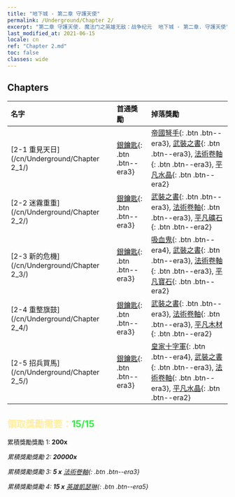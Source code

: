 ```yaml
---
title: "地下城 - 第二章 守護天使"
permalink: /Underground/Chapter 2/
excerpt: "第二章 守護天使. 魔法门之英雄无敌：战争纪元  地下城 - 第二章. 守護天使"
last_modified_at: 2021-06-15
locale: cn
ref: "Chapter 2.md"
toc: false
classes: wide
---
```


## Chapters

  | 名字 |  首通獎勵 | 掉落獎勵 |
  |:------------|:------------|:------------| 
  | [2-1 重見天日](/cn/Underground/Chapter 2_1/) | [銀鑰匙](/cn/Items/con_693/){: .btn .btn--era3} | [帝國弩手](/cn/Items/unt_191/){: .btn .btn--era3}, [武裝之書](/cn/Items/mat_18/){: .btn .btn--era3}, [法術卷軸](/cn/Items/con_694/){: .btn .btn--era3}, [平凡水晶](/cn/Items/mat_11/){: .btn .btn--era2} |
  | [2-2 迷霧重重](/cn/Underground/Chapter 2_2/) | [銀鑰匙](/cn/Items/con_693/){: .btn .btn--era3} | [武裝之書](/cn/Items/mat_18/){: .btn .btn--era3}, [法術卷軸](/cn/Items/con_694/){: .btn .btn--era3}, [平凡礦石](/cn/Items/mat_6/){: .btn .btn--era2} |
  | [2-3 新的危機](/cn/Underground/Chapter 2_3/) | [銀鑰匙](/cn/Items/con_693/){: .btn .btn--era3} | [吸血鬼](/cn/Items/unt_211/){: .btn .btn--era4}, [武裝之書](/cn/Items/mat_18/){: .btn .btn--era3}, [法術卷軸](/cn/Items/con_694/){: .btn .btn--era3}, [平凡寶石](/cn/Items/mat_10/){: .btn .btn--era2} |
  | [2-4 重整旗鼓](/cn/Underground/Chapter 2_4/) | [銀鑰匙](/cn/Items/con_693/){: .btn .btn--era3} | [武裝之書](/cn/Items/mat_18/){: .btn .btn--era3}, [法術卷軸](/cn/Items/con_694/){: .btn .btn--era3}, [平凡木材](/cn/Items/mat_7/){: .btn .btn--era2} |
  | [2-5 招兵買馬](/cn/Underground/Chapter 2_5/) | [銀鑰匙](/cn/Items/con_693/){: .btn .btn--era3} | [皇家十字軍](/cn/Items/unt_193/){: .btn .btn--era4}, [武裝之書](/cn/Items/mat_18/){: .btn .btn--era3}, [法術卷軸](/cn/Items/con_694/){: .btn .btn--era3}, [平凡水晶](/cn/Items/mat_11/){: .btn .btn--era2} |


## <span style="color: #ffeea0">   領取獎勵需要：</span><span style="color: #27f73a">15/15</span>

 累積獎勵獎勵 1:  **200x** <i class="fas fa-gem"/>

 累積獎勵獎勵 2:  **20000x** <i class="fas fa-coins"/>

 累積獎勵獎勵 3: **5 x** [法術卷軸](/cn/Items/con_694/){: .btn .btn--era3}

 累積獎勵獎勵 4: **15 x** [英雄凱瑟琳](/cn/Items/her_361/){: .btn .btn--era5}

